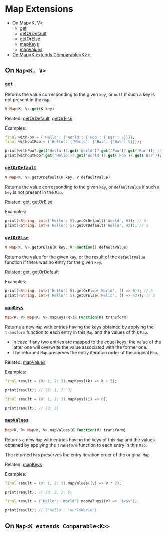 # Map Extensions

- [On Map\<K, V\>](#on-mapk-v)
    - [get](#get)
    - [getOrDefault](#getOrDefault)
    - [getOrElse](#getOrElse)
    - [mapKeys](#mapKeys)
    - [mapValues](#mapValues)
- [On Map\<K extends Comparable\<K\>\>](#on-mapk-extends-comparablek)

## On `Map<K, V>`

### [`get`](https://kotlinlang.org/api/latest/jvm/stdlib/kotlin.collections/-map/get.html)

Returns the value corresponding to the given `key`, or `null` if such a key is not present in the `Map`.

```Dart
V Map<K, V>.get(K key)
```

Related: [getOrDefault](#getOrDefault), [getOrElse](#getOrElse)

Examples:
```Dart
final withFoo = {'Hello': {'World': {'Foo': {'Bar': 5}}}};
final withoutFoo = {'Hello': {'World': {'Baz': {'Bar': 5}}}};

print(withFoo?.get('Hello')?.get('World')?.get('Foo')?.get('Bar')); // 5
print(withoutFoo?.get('Hello')?.get('World')?.get('Foo')?.get('Bar')); // null
```

### [`getOrDefault`](https://kotlinlang.org/api/latest/jvm/stdlib/kotlin.collections/-map/get-or-default.html)

```Dart
V Map<K, V>.getOrDefault(K key, V defaultValue)
```

Returns the value corresponding to the given `key`, or `defaultValue` if such a `key` is not present in the `Map`.

Related: [get](#get), [getOrElse](#getOrElse)

Examples:
```Dart
print(<String, int>{'Hello': 5}.getOrDefault('World', 6)); // 6
print(<String, int>{'Hello': 5}.getOrDefault('Hello', 42)); // 5
```

### [`getOrElse`](https://kotlinlang.org/api/latest/jvm/stdlib/kotlin.collections/get-or-else.html)

```Dart
V Map<K, V>.getOrElse(K key, V Function() defaultValue)
```

Returns the value for the given `key`, or the result of the `defaultValue` function if there was no entry for the given `key`.

Related: [get](#get), [getOrDefault](#getOrDefault)

Examples:
```Dart
print(<String, int>{'Hello': 5}.getOrElse('World', () => 6)); // 6
print(<String, int>{'Hello': 5}.getOrElse('Hello', () => 42)); // 5
```

### [`mapKeys`](https://kotlinlang.org/api/latest/jvm/stdlib/kotlin.collections/map-keys.html)

```Dart
Map<R, V> Map<K, V>.mapKeys<R>(R Function(K) transform)
```

Returns a new `Map` with entries having the keys obtained by applying the `transform` function to each entry in this `Map` and the values of this `Map`.

- In case if any two entries are mapped to the equal keys, the value of the latter one will overwrite the value associated with the former one.
- The returned `Map` preserves the entry iteration order of the original `Map`.

Related: [mapValues](#mapValues)

Examples:
```Dart
final result = {0: 1, 2: 3}.mapKeys((k) => k + 5);

print(result); // {5: 1, 7: 3}
```

```Dart
final result = {0: 1, 2: 3}.mapKeys((i) => 0);

print(result); // {0: 3}
```

### [`mapValues`](https://kotlinlang.org/api/latest/jvm/stdlib/kotlin.collections/map-values.html)

```Dart
Map<K, R> Map<K, V>.mapValues(R Function(V) transform)
```

Returns a new `Map` with entries having the keys of this `Map` and the values obtained by applying the `transform` function to each entry in this `Map`.

The returned `Map` preserves the entry iteration order of the original `Map`.

Related: [mapKeys](#mapKeys)

Examples:
```Dart
final result = {0: 1, 2: 3}.mapValues((v) => v * 2);

print(result); // {0: 2, 2: 6}
```

```Dart
final result = {'Hello': 'World'}.mapValues((v) => '$v$v');

print(result); // {'Hello': 'WorldWorld'}
```

## On `Map<K extends Comparable<K>>`

[reduce (Dart)]: https://api.flutter.dev/flutter/dart-core/Iterable/reduce.html
[forEach (Dart)]: https://api.flutter.dev/flutter/dart-core/Iterable/forEach.html
[map (Dart)]: https://api.flutter.dev/flutter/dart-core/Iterable/map.html
[where (Dart)]: https://api.flutter.dev/flutter/dart-core/Iterable/where.html
[last (Dart)]: https://api.flutter.dev/flutter/dart-core/Iterable/last.html
[first (Dart)]: https://api.flutter.dev/flutter/dart-core/Iterable/first.html